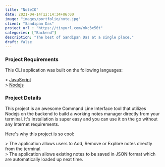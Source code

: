 ```yaml
---
title: "NoteIO"
date: 2021-04-14T12:14:34+06:00
image: "images/portfolio/note.jpg"
client: "Sandipan Das"
project_url : "https://tinyurl.com/mkc3x56t"
categories: ["Backend"]
description: "The best of Sandipan Das at a single place."
draft: false
---
```


### Project Requirements

This CLI application was built on the following languages:  

&gt; [JavaScript](https://www.w3schools.com/js/default.asp)  
&gt; [Nodejs](https://nodejs.org/en/) 


### Project Details

This project is an awesome Command Line Interface tool that utilizes Nodejs on the backend to build a working notes manager directly from your terminal. It's installation is super easy and you can use it on the go without any Internet requirements.

Here's why this project is so cool:  

&gt; The application allows users to Add, Remove or Explore notes directly from the terminal.  
&gt; The application allows existing notes to be saved in JSON format which are automatically loaded up next time.  